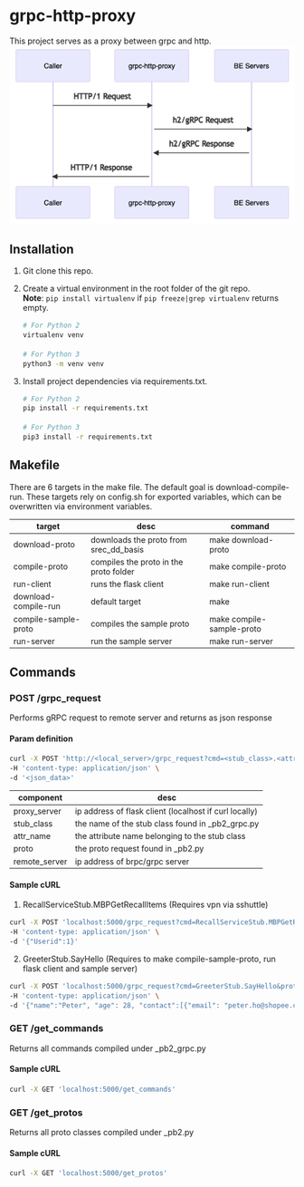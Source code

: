 # grpc-http-proxy
This project serves as a proxy between grpc and http. 
![](src/img/proxy.png)

## Installation
1. Git clone this repo.

2. Create a virtual environment in the root folder of the git repo.<br/>
**Note**: ```pip install virtualenv``` if ```pip freeze|grep virtualenv``` returns empty.
    ```sh
    # For Python 2
    virtualenv venv
   
    # For Python 3
    python3 -m venv venv
    ```
   
3. Install project dependencies via requirements.txt.
    ```sh
    # For Python 2
    pip install -r requirements.txt
   
    # For Python 3
    pip3 install -r requirements.txt
    ```
## Makefile
There are 6 targets in the make file. The default goal is download-compile-run.
These targets rely on config.sh for exported variables, which can be overwritten via environment variables.

| **target**             | **desc**                                | **command**               |
|------------------------|-----------------------------------------|---------------------------|
| download-proto         | downloads the proto from srec_dd_basis  | make download-proto       |
| compile-proto          | compiles the proto in the proto folder  | make compile-proto        |
| run-client             | runs the flask client                   | make run-client           |
| download-compile-run   | default target                          | make                      |
| compile-sample-proto   | compiles the sample proto               | make compile-sample-proto |
| run-server             | run the sample server                   | make run-server           |

   
## Commands
   ### POST /grpc_request
   Performs gRPC request to remote server and returns as json response
   #### Param definition
   ``` sh
   curl -X POST 'http://<local_server>/grpc_request?cmd=<stub_class>.<attr_name>&proto=<request_proto>&server=<remote_server>' \
   -H 'content-type: application/json' \
   -d '<json_data>'
   ``` 
   | **component**  | **desc**                                               |
   |----------------|--------------------------------------------------------|
   | proxy_server   | ip address of flask client (localhost if curl locally) |
   | stub_class     | the name of the stub class found in _pb2_grpc.py       |
   | attr_name      | the attribute name belonging to the stub class         |
   | proto          | the proto request found in _pb2.py                     |
   | remote_server  | ip address of brpc/grpc server                         |

   #### Sample cURL
   1. RecallServiceStub.MBPGetRecallItems (Requires vpn via sshuttle)
   ``` sh
   curl -X POST 'localhost:5000/grpc_request?cmd=RecallServiceStub.MBPGetRecallItems&proto=RcmdReq&server=10.168.20.86:41713' \
   -H 'content-type: application/json' \
   -d '{"Userid":1}'
   ```
   2. GreeterStub.SayHello (Requires to make compile-sample-proto, run flask client and sample server)
   ``` sh
   curl -X POST 'localhost:5000/grpc_request?cmd=GreeterStub.SayHello&proto=HelloRequest&server=localhost:50051' \
   -H 'content-type: application/json' \
   -d '{"name":"Peter", "age": 28, "contact":[{"email": "peter.ho@shopee.com"}, {"phone": "91234567"}]}'
   ```
   ### GET /get_commands
   Returns all commands compiled under _pb2_grpc.py
   #### Sample cURL
   ``` sh
   curl -X GET 'localhost:5000/get_commands'
   ```
   

   ### GET /get_protos
   Returns all proto classes compiled under _pb2.py
   #### Sample cURL
   ``` sh
   curl -X GET 'localhost:5000/get_protos'
   ```